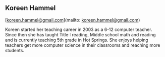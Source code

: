 ## Koreen Hammel

[koreen.hammel@gmail.com](mailto: koreen.hammel@gmail.com)

Koreen started her teaching career in 2003 as a 6-12 computer teacher.  Since then she has taught Title I reading, Middle school math and reading and is currently teaching 5th grade in Hot Springs.  She enjoys helping teachers get more computer science in their classrooms and reaching more students.
